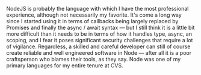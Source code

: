 NodeJS is probably the language with which I have the most professional experience, although not necessarily my favorite. It's come a long way since I started using it in terms of callbacks being largely replaced by Promises and finally the async / await syntax — but I still think it is a little bit more difficult than it needs to be in terms of how it handles type, async, an scoping, and I fear it poses significant security challenges that require a lot of vigilance. Regardless, a skilled and careful developer can still of course create reliable and well engineered software in Node — after all it is a poor craftsperson who blames their tools, as they say. Node was one of my primary languages for my entire tenure at CVS.
